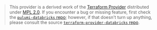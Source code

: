 > This provider is a derived work of the [Terraform Provider](https://github.com/databricks/terraform-provider-databricks)
> distributed under [MPL 2.0](https://www.mozilla.org/en-US/MPL/2.0/). If you encounter a bug or missing feature,
> first check the [`pulumi-databricks` repo](https://github.com/paiyar/pulumi-databricks/issues); however, if that doesn't turn up anything,
> please consult the source [`terraform-provider-databricks` repo](https://github.com/databricks/terraform-provider-databricks/issues).
